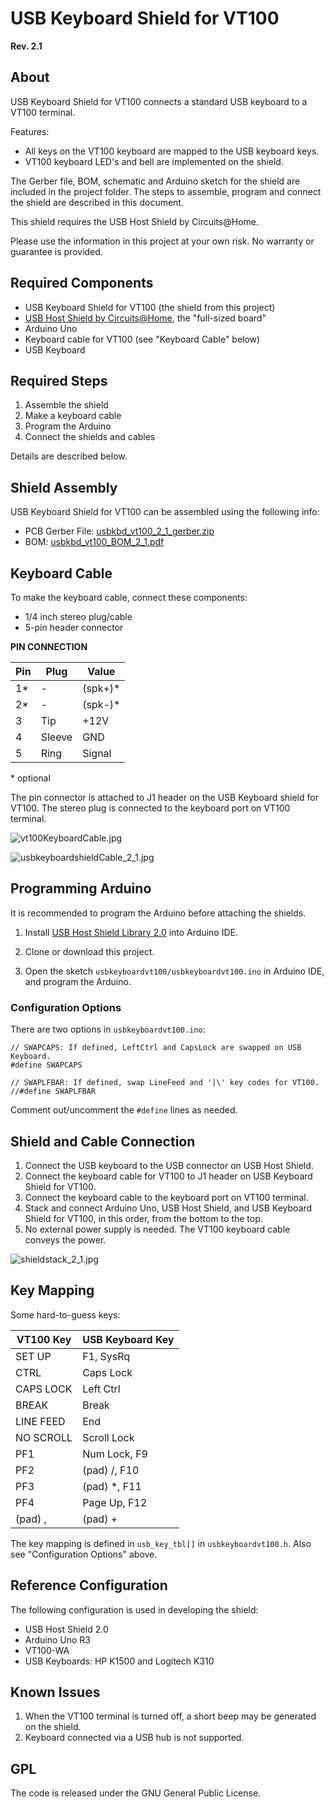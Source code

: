 # USB Keyboard Shield for VT100 #

__Rev. 2.1__

## About

USB Keyboard Shield for VT100 connects a standard USB keyboard to a VT100 terminal.

Features:

* All keys on the VT100 keyboard are mapped to the USB keyboard keys.
* VT100 keyboard LED's and bell are implemented on the shield.

The Gerber file, BOM, schematic and Arduino sketch for the shield are included in the project folder. The steps to assemble, program and connect the shield are described in this document.

This shield requires the USB Host Shield by Circuits@Home.

Please use the information in this project at your own risk. No warranty or guarantee is provided.

## Required Components

- USB Keyboard Shield for VT100 (the shield from this project)
- [USB Host Shield by Circuits@Home](https://www.circuitsathome.com/arduino_usb_host_shield_projects/), the "full-sized board"
- Arduino Uno
- Keyboard cable for VT100 (see "Keyboard Cable" below)
- USB Keyboard

## Required Steps

1. Assemble the shield
2. Make a keyboard cable
3. Program the Arduino
4. Connect the shields and cables

Details are described below.

## Shield Assembly

USB Keyboard Shield for VT100 can be assembled using the following info:

- PCB Gerber File: [usbkbd_vt100_2_1_gerber.zip](./usbkbd_vt100_2_1_gerber.zip)
- BOM: [usbkbd_vt100_BOM_2_1.pdf](./usbkbd_vt100_BOM_2_1.pdf)

## Keyboard Cable

To make the keyboard cable, connect these components:

 - 1/4 inch stereo plug/cable
 - 5-pin header connector

__PIN CONNECTION__

| Pin | Plug |  Value |
|-|-|-|
| 1* | - | (spk+)* |
| 2* | - | (spk-)* |
| 3 | Tip | +12V |
| 4 | Sleeve | GND |
| 5 | Ring | Signal |

  \* optional

The pin connector is attached to J1 header on the USB Keyboard shield for VT100. The stereo plug is connected to the keyboard port on VT100 terminal.

![vt100KeyboardCable.jpg](./images/vt100KeyboardCable1.jpg)

![usbkeyboardshieldCable_2_1.jpg](./images/usbkeyboardshieldCable_2_1.jpg)

## Programming Arduino

It is recommended to program the Arduino before attaching the shields.

1. Install [USB Host Shield Library 2.0](https://github.com/felis/USB_Host_Shield_2.0) into Arduino IDE.

2. Clone or download this project.

3. Open the sketch `usbkeyboardvt100/usbkeyboardvt100.ino` in Arduino IDE, and program the Arduino.

### Configuration Options

There are two options in `usbkeyboardvt100.ino`:
```
// SWAPCAPS: If defined, LeftCtrl and CapsLock are swapped on USB Keyboard.
#define SWAPCAPS

// SWAPLFBAR: If defined, swap LineFeed and '|\' key codes for VT100.
//#define SWAPLFBAR
```

Comment out/uncomment the `#define` lines as needed.

## Shield and Cable Connection

1. Connect the USB keyboard to the USB connector on USB Host Shield.
2. Connect the keyboard cable for VT100 to J1 header on USB Keyboard Shield for VT100.
3. Connect the keyboard cable to the keyboard port on VT100 terminal.
4. Stack and connect Arduino Uno, USB Host Shield, and USB Keyboard Shield for VT100, in this order, from the bottom to the top.
5. No external power supply is needed. The VT100 keyboard cable conveys the power.

![shieldstack_2_1.jpg](./images/shieldstack_2_1.jpg)

## Key Mapping

Some hard-to-guess keys:

| VT100 Key | USB Keyboard Key |
|-|-|
| SET UP | F1, SysRq |
| CTRL | Caps Lock |
| CAPS LOCK | Left Ctrl |
| BREAK | Break |
| LINE FEED | End |
| NO SCROLL | Scroll Lock |
| PF1 | Num Lock, F9 |
| PF2 | (pad) /, F10 |
| PF3 | (pad) *, F11 |
| PF4 | Page Up, F12 |
|(pad) , | (pad) + |

The key mapping is defined in `usb_key_tbl[]` in `usbkeyboardvt100.h`. Also see "Configuration Options" above.

## Reference Configuration

The following configuration is used in developing the shield:

- USB Host Shield 2.0
- Arduino Uno R3
- VT100-WA
- USB Keyboards: HP K1500 and Logitech K310

## Known Issues

1. When the VT100 terminal is turned off, a short beep may be generated on the shield.
2. Keyboard connected via a USB hub is not supported.

## GPL

The code is released under the GNU General Public License.
